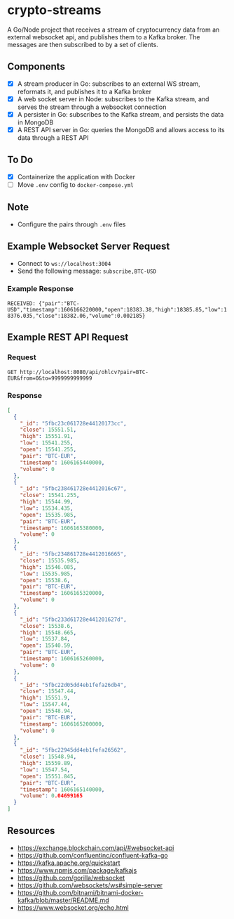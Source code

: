 # crypto-streams

A Go/Node project that receives a stream of cryptocurrency data from an external websocket api, and publishes them to a Kafka broker. The messages are then subscribed to by a set of clients.

## Components

- [x] A stream producer in Go: subscribes to an external WS stream, reformats it, and publishes it to a Kafka broker
- [x] A web socket server in Node: subscribes to the Kafka stream, and serves the stream through a websocket connection
- [x] A persister in Go: subscribes to the Kafka stream, and persists the data in MongoDB
- [x] A REST API server in Go: queries the MongoDB and allows access to its data through a REST API

## To Do

- [x] Containerize the application with Docker
- [ ] Move `.env` config to `docker-compose.yml`

## Note

- Configure the pairs through `.env` files

## Example Websocket Server Request

- Connect to `ws://localhost:3004`
- Send the following message: `subscribe,BTC-USD`

### Example Response

`RECEIVED: {"pair":"BTC-USD","timestamp":1606166220000,"open":18383.38,"high":18385.85,"low":18376.035,"close":18382.06,"volume":0.002185}`

## Example REST API Request

### Request

`GET http://localhost:8080/api/ohlcv?pair=BTC-EUR&from=0&to=9999999999999`

### Response

```json
[
  {
    "_id": "5fbc23c061728e44120173cc",
    "close": 15551.51,
    "high": 15551.91,
    "low": 15541.255,
    "open": 15541.255,
    "pair": "BTC-EUR",
    "timestamp": 1606165440000,
    "volume": 0
  },
  {
    "_id": "5fbc238461728e4412016c67",
    "close": 15541.255,
    "high": 15544.99,
    "low": 15534.435,
    "open": 15535.985,
    "pair": "BTC-EUR",
    "timestamp": 1606165380000,
    "volume": 0
  },
  {
    "_id": "5fbc234861728e4412016665",
    "close": 15535.985,
    "high": 15546.085,
    "low": 15535.985,
    "open": 15538.6,
    "pair": "BTC-EUR",
    "timestamp": 1606165320000,
    "volume": 0
  },
  {
    "_id": "5fbc233d61728e441201627d",
    "close": 15538.6,
    "high": 15548.665,
    "low": 15537.84,
    "open": 15540.59,
    "pair": "BTC-EUR",
    "timestamp": 1606165260000,
    "volume": 0
  },
  {
    "_id": "5fbc22d05dd4eb1fefa26db4",
    "close": 15547.44,
    "high": 15551.9,
    "low": 15547.44,
    "open": 15548.94,
    "pair": "BTC-EUR",
    "timestamp": 1606165200000,
    "volume": 0
  },
  {
    "_id": "5fbc22945dd4eb1fefa26562",
    "close": 15548.94,
    "high": 15559.89,
    "low": 15547.54,
    "open": 15551.845,
    "pair": "BTC-EUR",
    "timestamp": 1606165140000,
    "volume": 0.04699165
  }
]
```

## Resources

- https://exchange.blockchain.com/api/#websocket-api
- https://github.com/confluentinc/confluent-kafka-go
- https://kafka.apache.org/quickstart
- https://www.npmjs.com/package/kafkajs
- https://github.com/gorilla/websocket
- https://github.com/websockets/ws#simple-server
- https://github.com/bitnami/bitnami-docker-kafka/blob/master/README.md
- https://www.websocket.org/echo.html
